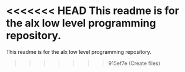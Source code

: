 <<<<<<< HEAD
This readme is for the alx low level programming repository.
=======
This readme is for the alx low level programming repository.
>>>>>>> 915ef7e (Create files)
